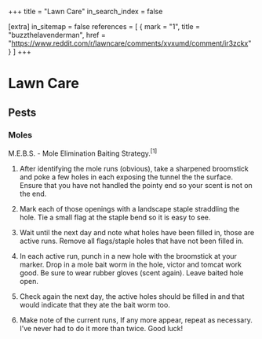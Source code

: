 +++
title = "Lawn Care"
in_search_index = false

[extra]
in_sitemap = false
references = [
    { mark = "1", title = "buzzthelavenderman", href = "https://www.reddit.com/r/lawncare/comments/xvxumd/comment/ir3zckx" }
]
+++

# Lawn Care


## Pests


### Moles

M.E.B.S. - Mole Elimination Baiting Strategy.<sup>[1]</sup>

1. After identifying the mole runs (obvious), take a sharpened broomstick and poke a few holes in each exposing the tunnel the the surface. Ensure that you have not handled the pointy end so your scent is not on the end.

1. Mark each of those openings with a landscape staple straddling the hole. Tie a small flag at the staple bend so it is easy to see.

1. Wait until the next day and note what holes have been filled in, those are active runs. Remove all flags/staple holes that have not been filled in.

1. In each active run, punch in a new hole with the broomstick at your marker. Drop in a mole bait worm in the hole, victor and tomcat work good. Be sure to wear rubber gloves (scent again). Leave baited hole open.

1. Check again the next day, the active holes should be filled in and that would indicate that they ate the bait worm too.

1. Make note of the current runs, If any more appear, repeat as necessary. I’ve never had to do it more than twice.
Good luck!